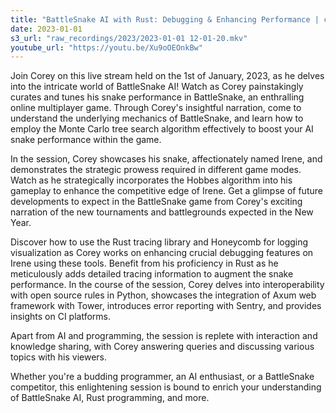```yaml
---
title: "BattleSnake AI with Rust: Debugging & Enhancing Performance | coreyja Live Stream"
date: 2023-01-01
s3_url: "raw_recordings/2023/2023-01-01 12-01-20.mkv"
youtube_url: "https://youtu.be/Xu9oOEOnkBw"
---
```


Join Corey on this live stream held on the 1st of January, 2023, as he delves into the intricate world of BattleSnake AI! Watch as Corey painstakingly curates and tunes his snake performance in BattleSnake, an enthralling online multiplayer game. Through Corey's insightful narration, come to understand the underlying mechanics of BattleSnake, and learn how to employ the Monte Carlo tree search algorithm effectively to boost your AI snake performance within the game.

In the session, Corey showcases his snake, affectionately named Irene, and demonstrates the strategic prowess required in different game modes. Watch as he strategically incorporates the Hobbes algorithm into his gameplay to enhance the competitive edge of Irene. Get a glimpse of future developments to expect in the BattleSnake game from Corey's exciting narration of the new tournaments and battlegrounds expected in the New Year.

Discover how to use the Rust tracing library and Honeycomb for logging visualization as Corey works on enhancing crucial debugging features on Irene using these tools. Benefit from his proficiency in Rust as he meticulously adds detailed tracing information to augment the snake performance. In the course of the session, Corey delves into interoperability with open source rules in Python, showcases the integration of Axum web framework with Tower, introduces error reporting with Sentry, and provides insights on CI platforms.

Apart from AI and programming, the session is replete with interaction and knowledge sharing, with Corey answering queries and discussing various topics with his viewers.

Whether you're a budding programmer, an AI enthusiast, or a BattleSnake competitor, this enlightening session is bound to enrich your understanding of BattleSnake AI, Rust programming, and more.
